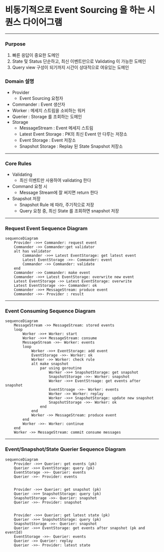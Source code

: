 비동기적으로 Event Sourcing 을 하는 시퀀스 다이어그램
========================================
* * *
### Purpose
1. 빠른 응답이 중요한 도메인
2. State 및 Status 단순하고, 최신 이벤트만으로 Validating 이 가능한 도메인
3. Query view 구성이 되기까지 시간이 상대적으로 여유있는 도메인
### Domain 설명
- Provider
  - Event Sourcing 요청자
- Commander : Event 생산자
- Worker : 메세지 스트림을 소비하는 워커
- Querier : Storage 를 조회하는 도메인
- Storage
  - MessageStream : Event 메세지 스트림
  - Latest Event Storage : PK의 최신 Event 만 다루는 저장소
  - Event Storage : Event 저장소
  - Snapshot Storage : Replay 된 State Snapshot 저장소
* * *
### Core Rules
- Validating
  - 최신 이벤트만 사용하여 validating 한다
- Command 요청 시
  - Message Stream에 잘 써지면 return 한다
- Snapshot 저장
  - Snapshot Rule 에 따라, 주기적으로 저장
  - Query 요청 중, 최신 State 를 조회하면 snapshot 저장

* * *
### Request Event Sequence Diagram
```mermaid
sequenceDiagram
    Provider ->>+ Commander: request event
    Commander ->> Commander:get validator
    alt has validator
        Commander ->>+ Latest EventStorage: get latest event
        Latest EventStorage ->>- Commander: event
        Commander ->> Commander: validate
    end
    Commander ->> Commander: make event
    Commander ->>+ Latest EventStorage: overwrite new event
    Latest EventStorage ->> Latest EventStorage: overwrite
    Latest EventStorage ->>- Commander: ok
    Commander ->>+ MessageStream: produce event
    Commander ->>- Provider : result
```
* * *
### Event Consuming Sequence Diagram
```mermaid
sequenceDiagram
    MessageStream ->> MessageStream: stored events
    loop
        Worker ->>+ Worker: start
        Worker ->>+ MessageStream: consume
        MessageStream ->>- Worker: events
        loop
            Worker ->>+ EventStorage: add event
            EventStorage ->>- Worker: ok
            Worker ->> Worker: check rule
            alt make snapshot
                par using goroutine
                    Worker ->>+ SnapshotStorage: get snapshot
                    SnapshotStorage ->>- Worker: snapshot
                    Worker ->>+ EventStroage: get events after snapshot
                    EventStroage ->>- Worker: events
                    Worker ->> Worker: replay
                    Worker ->>+ SnapshotStorage: update new snapshot
                    SnapshotStorage ->>- Worker: ok
                end
            end
            Worker ->> MessageStream: produce event
        end
        Worker ->>- Worker: continue
    end
    Worker ->> MessageStream: commit consume messages
```
* * *
### Event/Snapshot/State Querier Sequence Diagram
```mermaid
sequenceDiagram
    Provider ->>+ Querier: get events (pk)
    Querier ->>+ EventStorage: query (pk)
    EventStorage ->>- Querier: events
    Querier ->>- Provider: events
    
    
    Provider ->>+ Querier: get snapshot (pk)
    Querier ->>+ SnapshotStorage: query (pk)
    SnapshotStorage ->>- Querier: snapshot
    Querier ->>- Provider: snapshot
    
    
    Provider ->>+ Querier: get latest state (pk)
    Querier ->>+ SnapshotStorage: query (pk)
    SnapshotStorage ->>- Querier: snapshot
    Querier ->>+ EventStorage: get events after snapshot (pk and eventId)
    EventStorage ->>- Querier: events
    Querier ->> Querier: replay
    Querier ->>- Provider: latest state
```